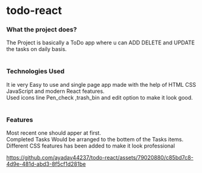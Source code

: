 # todo-react
### What the project does?<br>
The Project is basically a ToDo app where u can ADD DELETE and UPDATE the tasks on daily basis.
<br>
<br>
### Technologies Used<br>
It ie very Easy to use and single page app made with the help of HTML CSS JavaScript and modern React features.<br>
Used icons line Pen_check ,trash_bin and edit option to make it look good.<br>
<br>
### Features<br>
Most recent one should apper at first.<br>
Completed Tasks Would be arranged to the bottem of the Tasks items.<br>
Different CSS features has been added to make it look professional<br>




https://github.com/ayadav44237/todo-react/assets/79020880/c85bd7c8-4d9e-481d-abd3-8f5cf1d281be

